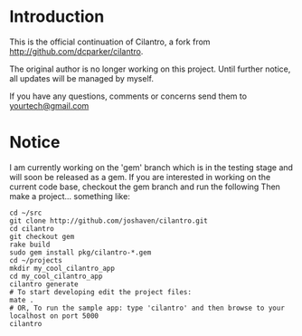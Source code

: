 # Introduction
This is the official continuation of Cilantro, a fork from http://github.com/dcparker/cilantro.

The original author is no longer working on this project.  Until further notice, all updates will be managed by myself.  

If you have any questions, comments or concerns send them to yourtech@gmail.com


# Notice
I am currently working on the 'gem' branch which is in the testing stage and will soon be 
released as a gem.  If you are interested in working on the current code base, checkout the 
gem branch and run the following
Then make a project... something like:

    cd ~/src
    git clone http://github.com/joshaven/cilantro.git
    cd cilantro
    git checkout gem
    rake build
    sudo gem install pkg/cilantro-*.gem
    cd ~/projects
    mkdir my_cool_cilantro_app
    cd my_cool_cilantro_app
    cilantro generate
    # To start developing edit the project files:
    mate .
    # OR, To run the sample app: type 'cilantro' and then browse to your localhost on port 5000
    cilantro

